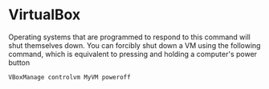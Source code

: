 # VirtualBox

Operating systems that are programmed to respond to this command will shut themselves down. 
You can forcibly shut down a VM using the following command, which is equivalent to pressing and holding a computer's power button
```bash
VBoxManage controlvm MyVM poweroff
```